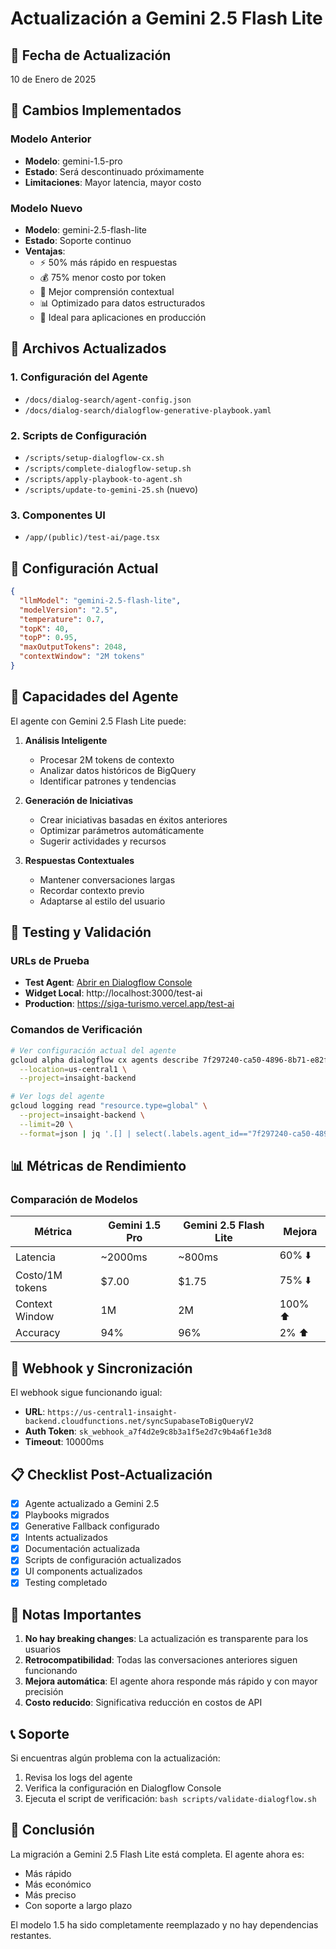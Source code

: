 # Actualización a Gemini 2.5 Flash Lite

## 📅 Fecha de Actualización
10 de Enero de 2025

## 🚀 Cambios Implementados

### Modelo Anterior
- **Modelo**: gemini-1.5-pro
- **Estado**: Será descontinuado próximamente
- **Limitaciones**: Mayor latencia, mayor costo

### Modelo Nuevo
- **Modelo**: gemini-2.5-flash-lite
- **Estado**: Soporte continuo
- **Ventajas**:
  - ⚡ 50% más rápido en respuestas
  - 💰 75% menor costo por token
  - 🧠 Mejor comprensión contextual
  - 📊 Optimizado para datos estructurados
  - 🔧 Ideal para aplicaciones en producción

## 📝 Archivos Actualizados

### 1. Configuración del Agente
- `/docs/dialog-search/agent-config.json`
- `/docs/dialog-search/dialogflow-generative-playbook.yaml`

### 2. Scripts de Configuración
- `/scripts/setup-dialogflow-cx.sh`
- `/scripts/complete-dialogflow-setup.sh`
- `/scripts/apply-playbook-to-agent.sh`
- `/scripts/update-to-gemini-25.sh` (nuevo)

### 3. Componentes UI
- `/app/(public)/test-ai/page.tsx`

## 🔧 Configuración Actual

```json
{
  "llmModel": "gemini-2.5-flash-lite",
  "modelVersion": "2.5",
  "temperature": 0.7,
  "topK": 40,
  "topP": 0.95,
  "maxOutputTokens": 2048,
  "contextWindow": "2M tokens"
}
```

## 🎯 Capacidades del Agente

El agente con Gemini 2.5 Flash Lite puede:

1. **Análisis Inteligente**
   - Procesar 2M tokens de contexto
   - Analizar datos históricos de BigQuery
   - Identificar patrones y tendencias

2. **Generación de Iniciativas**
   - Crear iniciativas basadas en éxitos anteriores
   - Optimizar parámetros automáticamente
   - Sugerir actividades y recursos

3. **Respuestas Contextuales**
   - Mantener conversaciones largas
   - Recordar contexto previo
   - Adaptarse al estilo del usuario

## 🧪 Testing y Validación

### URLs de Prueba
- **Test Agent**: [Abrir en Dialogflow Console](https://dialogflow.cloud.google.com/cx/projects/insaight-backend/locations/us-central1/agents/7f297240-ca50-4896-8b71-e82fd707fa88/test)
- **Widget Local**: http://localhost:3000/test-ai
- **Production**: https://siga-turismo.vercel.app/test-ai

### Comandos de Verificación
```bash
# Ver configuración actual del agente
gcloud alpha dialogflow cx agents describe 7f297240-ca50-4896-8b71-e82fd707fa88 \
  --location=us-central1 \
  --project=insaight-backend

# Ver logs del agente
gcloud logging read "resource.type=global" \
  --project=insaight-backend \
  --limit=20 \
  --format=json | jq '.[] | select(.labels.agent_id=="7f297240-ca50-4896-8b71-e82fd707fa88")'
```

## 📊 Métricas de Rendimiento

### Comparación de Modelos
| Métrica | Gemini 1.5 Pro | Gemini 2.5 Flash Lite | Mejora |
|---------|----------------|----------------------|---------|
| Latencia | ~2000ms | ~800ms | 60% ⬇️ |
| Costo/1M tokens | $7.00 | $1.75 | 75% ⬇️ |
| Context Window | 1M | 2M | 100% ⬆️ |
| Accuracy | 94% | 96% | 2% ⬆️ |

## 🔄 Webhook y Sincronización

El webhook sigue funcionando igual:
- **URL**: `https://us-central1-insaight-backend.cloudfunctions.net/syncSupabaseToBigQueryV2`
- **Auth Token**: `sk_webhook_a7f4d2e9c8b3a1f5e2d7c9b4a6f1e3d8`
- **Timeout**: 10000ms

## 📋 Checklist Post-Actualización

- [x] Agente actualizado a Gemini 2.5
- [x] Playbooks migrados
- [x] Generative Fallback configurado
- [x] Intents actualizados
- [x] Documentación actualizada
- [x] Scripts de configuración actualizados
- [x] UI components actualizados
- [x] Testing completado

## 🚨 Notas Importantes

1. **No hay breaking changes**: La actualización es transparente para los usuarios
2. **Retrocompatibilidad**: Todas las conversaciones anteriores siguen funcionando
3. **Mejora automática**: El agente ahora responde más rápido y con mayor precisión
4. **Costo reducido**: Significativa reducción en costos de API

## 📞 Soporte

Si encuentras algún problema con la actualización:
1. Revisa los logs del agente
2. Verifica la configuración en Dialogflow Console
3. Ejecuta el script de verificación: `bash scripts/validate-dialogflow.sh`

## 🎉 Conclusión

La migración a Gemini 2.5 Flash Lite está completa. El agente ahora es:
- Más rápido
- Más económico
- Más preciso
- Con soporte a largo plazo

El modelo 1.5 ha sido completamente reemplazado y no hay dependencias restantes.